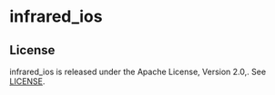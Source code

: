 # infrared_ios

## License

infrared_ios is released under the Apache License, Version 2.0,. See
[LICENSE](https://github.com/infrared-io/infrared_ios/blob/master/NOTICE).